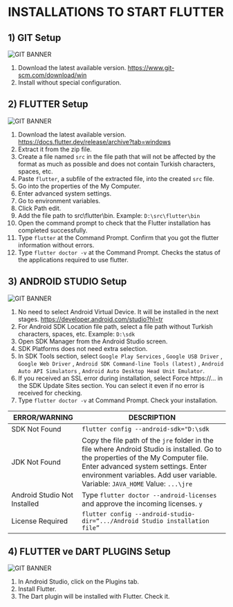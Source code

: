 # INSTALLATIONS TO START FLUTTER

## 1) GIT Setup
![GIT BANNER](https://ps.w.org/documents-from-git/assets/banner-1544x500.png?rev=2274827)
1. Download the latest available version. https://www.git-scm.com/download/win
2. Install without special configuration.

## 2) FLUTTER Setup 	
![GIT BANNER](https://digital-dividend.se/wp-content/uploads/2023/06/Flutter-App-Development.png)
1. Download the latest available version. https://docs.flutter.dev/release/archive?tab=windows
2. Extract it from the zip file.
3. Create a file named `src` in the file path that will not be affected by the format as much as possible and does not contain Turkish characters, spaces, etc.
4. Paste `flutter`, a subfile of the extracted file, into the created `src` file.
5. Go into the properties of the My Computer.
6. Enter advanced system settings.
7. Go to environment variables.
8. Click Path edit.
9. Add the file path to src\flutter\bin. Example: `D:\src\flutter\bin`
10. Open the command prompt to check that the Flutter installation has completed successfully.
11. Type `flutter` at the Command Prompt. Confirm that you got the flutter information without errors.
12. Type `flutter doctor -v` at the Command Prompt. Checks the status of the applications required to use flutter. 

## 3) ANDROID STUDIO Setup
![GIT BANNER](https://cdn.neowin.com/news/images/uploaded/2023/04/1681430710_android-studio-logo-hero_itvlb9sxwyxu.jpg)
1. No need to select Android Virtual Device. It will be installed in the next stages. https://developer.android.com/studio?hl=tr
2. For Android SDK Location file path, select a file path without Turkish characters, spaces, etc. Example: `D:\sdk`
3. Open SDK Manager from the Android Studio screen.
4. SDK Platforms does not need extra selection.
5. In SDK Tools section, select `Google Play Services` , `Google USB Driver` , `Google Web Driver` , `Android SDK Command-line Tools (latest)` , `Android Auto API Simulators` , `Android Auto Desktop Head Unit Emulator`.
6. If you received an SSL error during installation, select Force https://... in the SDK Update Sites section. You can select it even if no error is received for checking.
7. Type `flutter doctor -v` at Command Prompt. Check your installation.
   
| __ERROR/WARNING__ | __DESCRIPTION__ |
| ------ | ----------- |
| SDK Not Found | `flutter config --android-sdk="D:\sdk` |
| JDK Not Found | Copy the file path of the `jre` folder in the file where Android Studio is installed. Go to the properties of the My Computer file. Enter advanced system settings. Enter environment variables. Add user variable. Variable: `JAVA_HOME` Value: `...\jre` |
| Android Studio Not Installed | Type `flutter doctor --android-licenses` and approve the incoming licenses. `y` |
| License Required | `flutter config --android-studio-dir=“.../Android Studio installation file”` |

## 4) FLUTTER ve DART PLUGINS Setup
![GIT BANNER](https://www.winterwind.com/images/services/flutter/flutter-dart.png)
1. In Android Studio, click on the Plugins tab.
2. Install Flutter.
3. The Dart plugin will be installed with Flutter. Check it.
